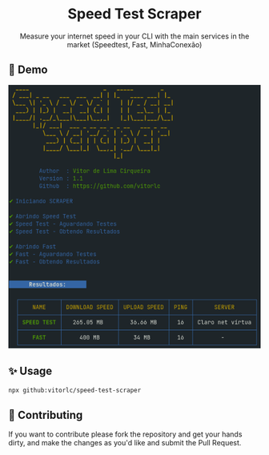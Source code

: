 <h1 align="center">Speed Test Scraper</h1>
<p align="center">Measure your internet speed in your CLI with the main services in the market (Speedtest, Fast, MinhaConexão) </p>


## 🚀 Demo

![demo](./demo.png)

## ✨ Usage

```
npx github:vitorlc/speed-test-scraper
```

## 📣 Contributing

If you want to contribute please fork the repository and get your hands dirty, and make the changes as you'd like and submit the Pull Request.